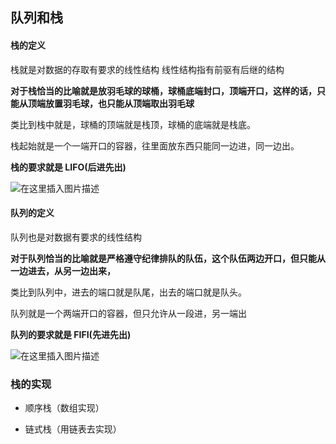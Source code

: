 ## 队列和栈

#### 栈的定义

栈就是对数据的存取有要求的线性结构   线性结构指有前驱有后继的结构

**对于栈恰当的比喻就是放羽毛球的球桶，球桶底端封口，顶端开口，这样的话，只能从顶端放置羽毛球，也只能从顶端取出羽毛球**

类比到栈中就是，球桶的顶端就是栈顶，球桶的底端就是栈底。

栈起始就是一个一端开口的容器，往里面放东西只能同一边进，同一边出。

**栈的要求就是   LIFO(后进先出)**

![在这里插入图片描述](https://img-blog.csdnimg.cn/20191224222220370.png?x-oss-process=image/watermark,type_ZmFuZ3poZW5naGVpdGk,shadow_10,text_aHR0cHM6Ly9pdGh1YW5ncWluZy5ibG9nLmNzZG4ubmV0,size_16,color_FFFFFF,t_70)

#### 队列的定义

队列也是对数据有要求的线性结构

**对于队列恰当的比喻就是严格遵守纪律排队的队伍，这个队伍两边开口，但只能从一边进去，从另一边出来，**

类比到队列中，进去的端口就是队尾，出去的端口就是队头。

队列就是一个两端开口的容器，但只允许从一段进，另一端出

**队列的要求就是   FIFI(先进先出)**

![在这里插入图片描述](https://img-blog.csdnimg.cn/20191224230059108.png?x-oss-process=image/watermark,type_ZmFuZ3poZW5naGVpdGk,shadow_10,text_aHR0cHM6Ly9pdGh1YW5ncWluZy5ibG9nLmNzZG4ubmV0,size_16,color_FFFFFF,t_70)

### 栈的实现

- 顺序栈（数组实现）

  

- 链式栈（用链表去实现）

